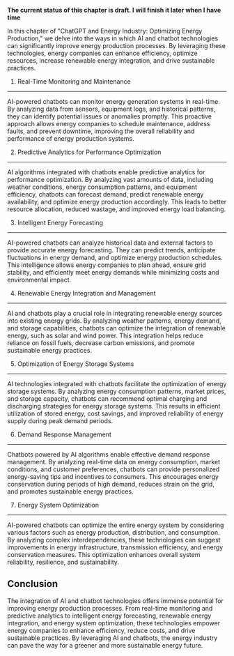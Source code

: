 **The current status of this chapter is draft. I will finish it later when I have time**

In this chapter of "ChatGPT and Energy Industry: Optimizing Energy Production," we delve into the ways in which AI and chatbot technologies can significantly improve energy production processes. By leveraging these technologies, energy companies can enhance efficiency, optimize resources, increase renewable energy integration, and drive sustainable practices.

1. Real-Time Monitoring and Maintenance
---------------------------------------

AI-powered chatbots can monitor energy generation systems in real-time. By analyzing data from sensors, equipment logs, and historical patterns, they can identify potential issues or anomalies promptly. This proactive approach allows energy companies to schedule maintenance, address faults, and prevent downtime, improving the overall reliability and performance of energy production systems.

2. Predictive Analytics for Performance Optimization
----------------------------------------------------

AI algorithms integrated with chatbots enable predictive analytics for performance optimization. By analyzing vast amounts of data, including weather conditions, energy consumption patterns, and equipment efficiency, chatbots can forecast demand, predict renewable energy availability, and optimize energy production accordingly. This leads to better resource allocation, reduced wastage, and improved energy load balancing.

3. Intelligent Energy Forecasting
---------------------------------

AI-powered chatbots can analyze historical data and external factors to provide accurate energy forecasting. They can predict trends, anticipate fluctuations in energy demand, and optimize energy production schedules. This intelligence allows energy companies to plan ahead, ensure grid stability, and efficiently meet energy demands while minimizing costs and environmental impact.

4. Renewable Energy Integration and Management
----------------------------------------------

AI and chatbots play a crucial role in integrating renewable energy sources into existing energy grids. By analyzing weather patterns, energy demand, and storage capabilities, chatbots can optimize the integration of renewable energy, such as solar and wind power. This integration helps reduce reliance on fossil fuels, decrease carbon emissions, and promote sustainable energy practices.

5. Optimization of Energy Storage Systems
-----------------------------------------

AI technologies integrated with chatbots facilitate the optimization of energy storage systems. By analyzing energy consumption patterns, market prices, and storage capacity, chatbots can recommend optimal charging and discharging strategies for energy storage systems. This results in efficient utilization of stored energy, cost savings, and improved reliability of energy supply during peak demand periods.

6. Demand Response Management
-----------------------------

Chatbots powered by AI algorithms enable effective demand response management. By analyzing real-time data on energy consumption, market conditions, and customer preferences, chatbots can provide personalized energy-saving tips and incentives to consumers. This encourages energy conservation during periods of high demand, reduces strain on the grid, and promotes sustainable energy practices.

7. Energy System Optimization
-----------------------------

AI-powered chatbots can optimize the entire energy system by considering various factors such as energy production, distribution, and consumption. By analyzing complex interdependencies, these technologies can suggest improvements in energy infrastructure, transmission efficiency, and energy conservation measures. This optimization enhances overall system reliability, resilience, and sustainability.

Conclusion
----------

The integration of AI and chatbot technologies offers immense potential for improving energy production processes. From real-time monitoring and predictive analytics to intelligent energy forecasting, renewable energy integration, and energy system optimization, these technologies empower energy companies to enhance efficiency, reduce costs, and drive sustainable practices. By leveraging AI and chatbots, the energy industry can pave the way for a greener and more sustainable energy future.
